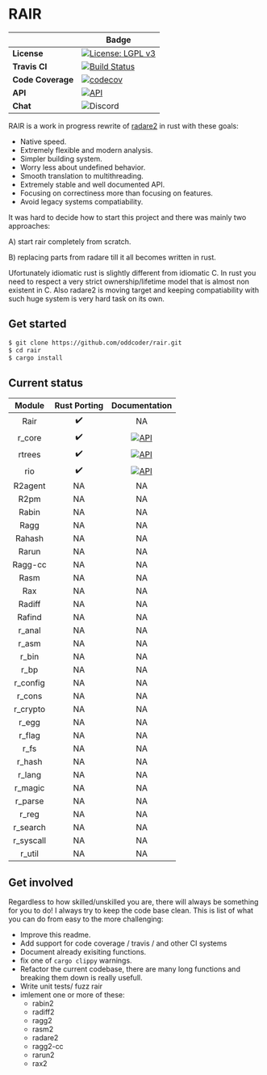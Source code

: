 # RAIR  




|      |    Badge     |
|------|--------------|
|**License**|[![License: LGPL v3](https://img.shields.io/badge/License-LGPL%20v3-blue.svg)](https://www.gnu.org/licenses/lgpl-3.0)|
|**Travis CI**|  [![Build Status](https://travis-ci.org/Rair-Project/rair-core.svg?branch=master)](https://travis-ci.org/Rair-Project/rair-core)|
|**Code Coverage**|[![codecov](https://codecov.io/gh/Rair-Project/rair-core/branch/master/graph/badge.svg)](https://codecov.io/gh/Rair-Project/rair-core)|
|**API**| [![API](https://img.shields.io/badge/api-master-purple.svg)](https://rair-project.github.io/rair-core/)|
|**Chat**| ![Discord](https://img.shields.io/discord/634133396439695382?style=plastic)|


RAIR is a work in progress rewrite of [radare2](https://github.com/radare/radare2) in rust with these goals:
- Native speed.
- Extremely flexible and modern analysis.
- Simpler building system.
- Worry less about undefined behavior.
- Smooth translation to multithreading.
- Extremely stable and well documented API.
- Focusing on correctiness more than focusing on features.
- Avoid legacy systems compatiability.

It was hard to decide how to start this project and there was mainly two approaches:

A) start rair completely from scratch.

B) replacing parts from radare till it all becomes written in rust.

Ufortunately idiomatic rust is slightly different from idiomatic C. In rust you need to respect a very strict ownership/lifetime model that is almost non existent in C. Also radare2 is moving target and keeping compatiability with such huge system is very hard task on its own.
## Get started

``` bash
$ git clone https://github.com/oddcoder/rair.git
$ cd rair
$ cargo install
```
## Current status
|   Module  	|   Rust Porting   |                                            Documentation                                           |
|:-------------:|:----------------:|:--------------------------------------------------------------------------------------------------:|
|    Rair       |:heavy_check_mark:|NA|
|   r_core  	|:heavy_check_mark:|[![API](https://img.shields.io/badge/api-master-purple.svg)](https://rair-project.github.io/rair-core/rcore/index.html)|
|   rtrees      |:heavy_check_mark:|[![API](https://img.shields.io/badge/api-master-purple.svg)](https://rair-project.github.io/rair-core/rtrees)|
|   rio       	|:heavy_check_mark:|[![API](https://img.shields.io/badge/api-master-purple.svg)](https://rair-project.github.io/rair-core/rio/index.html)|
|  R2agent  	|        NA        |NA|
|    R2pm   	|        NA        |NA|
|   Rabin   	|        NA        |NA|
|    Ragg   	|        NA        |NA|
|   Rahash  	|        NA        |NA|
|   Rarun   	|        NA        |NA|
|  Ragg-cc  	|        NA        |NA|
|    Rasm   	|        NA        |NA|
|    Rax    	|        NA        |NA|
|   Radiff  	|        NA        |NA|
|   Rafind  	|        NA        |NA|
|   r_anal  	|        NA        |NA|
|   r_asm   	|        NA        |NA|
|   r_bin   	|        NA        |NA|
|    r_bp   	|        NA        |NA|
|  r_config 	|        NA        |NA|
|   r_cons  	|        NA        |NA|
|  r_crypto 	|        NA        |NA|
|   r_egg   	|        NA        |NA|
|   r_flag  	|        NA        |NA|
|    r_fs   	|        NA        |NA|
|   r_hash  	|        NA        |NA|
|   r_lang  	|        NA        |NA|
|  r_magic  	|        NA        |NA|
|  r_parse  	|        NA        |NA|
|   r_reg   	|        NA        |NA|
|  r_search 	|        NA        |NA|
| r_syscall 	|        NA        |NA|
|   r_util  	|        NA        |NA|

## Get involved

Regardless to how skilled/unskilled you are, there will always be something for you to do! I always try to keep the code base clean.
This is list of what you can do from easy to the more challenging:

- Improve this readme.
- Add support for code coverage / travis / and other CI systems
- Document already exisiting functions.
- fix one of `cargo clippy` warnings.
- Refactor the current codebase, there are many long functions and breaking them down is really usefull.
- Write unit tests/ fuzz rair
- imlement one or more of these:
	* rabin2
	* radiff2
	* ragg2
	* rasm2
	* radare2
	* ragg2-cc
	* rarun2
	* rax2
